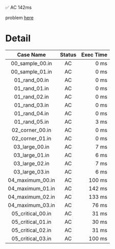 ✅  AC  142ms

problem [here](https://onlinejudge.u-aizu.ac.jp/courses/library/3/DSL/2/DSL_2_G)

# Detail

| Case Name | Status | Exec Time |
|:---------:|:------:|---------:|
| 00_sample_00.in | AC | 0 ms |
| 00_sample_01.in | AC | 0 ms |
| 01_rand_00.in | AC | 0 ms |
| 01_rand_01.in | AC | 0 ms |
| 01_rand_02.in | AC | 0 ms |
| 01_rand_03.in | AC | 0 ms |
| 01_rand_04.in | AC | 0 ms |
| 01_rand_05.in | AC | 3 ms |
| 02_corner_00.in | AC | 0 ms |
| 02_corner_01.in | AC | 0 ms |
| 03_large_00.in | AC | 7 ms |
| 03_large_01.in | AC | 6 ms |
| 03_large_02.in | AC | 7 ms |
| 03_large_03.in | AC | 6 ms |
| 04_maximum_00.in | AC | 100 ms |
| 04_maximum_01.in | AC | 142 ms |
| 04_maximum_02.in | AC | 133 ms |
| 04_maximum_03.in | AC | 76 ms |
| 05_critical_00.in | AC | 31 ms |
| 05_critical_01.in | AC | 30 ms |
| 05_critical_02.in | AC | 31 ms |
| 05_critical_03.in | AC | 100 ms |


